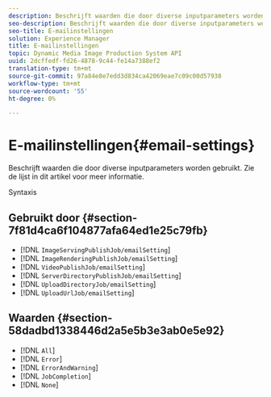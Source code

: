 ```yaml
---
description: Beschrijft waarden die door diverse inputparameters worden gebruikt. Zie de lijst in dit artikel voor meer informatie.
seo-description: Beschrijft waarden die door diverse inputparameters worden gebruikt. Zie de lijst in dit artikel voor meer informatie.
seo-title: E-mailinstellingen
solution: Experience Manager
title: E-mailinstellingen
topic: Dynamic Media Image Production System API
uuid: 2dcffedf-fd26-4878-9c44-fe14a7388ef2
translation-type: tm+mt
source-git-commit: 97a84e8e7edd3d834ca42069eae7c09c00d57938
workflow-type: tm+mt
source-wordcount: '55'
ht-degree: 0%

---
```



# E-mailinstellingen{#email-settings}

Beschrijft waarden die door diverse inputparameters worden gebruikt. Zie de lijst in dit artikel voor meer informatie.

Syntaxis

## Gebruikt door {#section-7f81d4ca6f104877afa64ed1e25c79fb}

* [!DNL `ImageServingPublishJob/emailSetting`]
* [!DNL `ImageRenderingPublishJob/emailSetting`]
* [!DNL `VideoPublishJob/emailSetting`]
* [!DNL `ServerDirectoryPublishJob/emailSetting`]
* [!DNL `UploadDirectoryJob/emailSetting`]
* [!DNL `UploadUrlJob/emailSetting`]

## Waarden {#section-58dadbd1338446d2a5e5b3e3ab0e5e92}

* [!DNL `All`]
* [!DNL `Error`]
* [!DNL `ErrorAndWarning`]
* [!DNL `JobCompletion`]
* [!DNL `None`]

